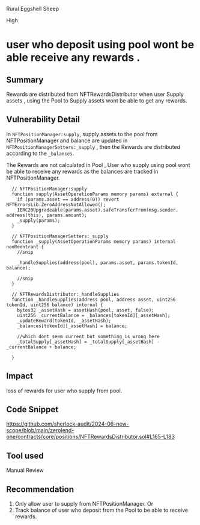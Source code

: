 Rural Eggshell Sheep

High

# user who deposit using pool wont be able  receive any rewards .

## Summary
Rewards are distributed from NFTRewardsDistributor when user Supply assets ,  using the Pool to Supply assets   wont be able to get any rewards.
## Vulnerability Detail

In `NFTPositionManager:supply`, supply assets to the pool from NFTPositionManager and balance are updated in `NFTPositionManagerSetters:_supply` , then the Rewards are distributed according to the `_balances`.

The Rewards are not calculated in Pool , User who supply using pool wont be able to receive any rewards as the balances are tracked in NFTPositionManager.

```solidity
  // NFTPositionManager:supply
  function supply(AssetOperationParams memory params) external {
    if (params.asset == address(0)) revert NFTErrorsLib.ZeroAddressNotAllowed();
    IERC20Upgradeable(params.asset).safeTransferFrom(msg.sender, address(this), params.amount);
    _supply(params);
  }

  // NFTPositionManagerSetters:_supply
  function _supply(AssetOperationParams memory params) internal nonReentrant {
    //snip

    _handleSupplies(address(pool), params.asset, params.tokenId, balance);

    //snip
  }

  // NFTRewardsDistributor:_handleSupplies
  function _handleSupplies(address pool, address asset, uint256 tokenId, uint256 balance) internal {
    bytes32 _assetHash = assetHash(pool, asset, false);
    uint256 _currentBalance = _balances[tokenId][_assetHash];
    _updateReward(tokenId, _assetHash);
    _balances[tokenId][_assetHash] = balance;
  
    //which dont seem current but something is wrong here 
    _totalSupply[_assetHash] = _totalSupply[_assetHash] - _currentBalance + balance;

  }
  ```
## Impact
loss of rewards for user who supply from pool.
## Code Snippet
https://github.com/sherlock-audit/2024-06-new-scope/blob/main/zerolend-one/contracts/core/positions/NFTRewardsDistributor.sol#L165-L183
## Tool used

Manual Review

## Recommendation
1. Only allow user to supply from NFTPositionManager.
 Or 
2. Track balance of user who deposit from the  Pool to be able to receive rewards.